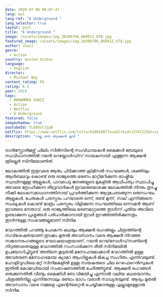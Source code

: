 ```yaml
---
date: 2020-07-06 06:07:47
lang: mal
lang-ref: "6 Underground "
lang_selector: true
layout: post
title: "6 Underground "
image: /assets/images/img_20200706_060912_678.jpg
featured_image: /assets/images/img_20200706_060912_678.jpg
author: shaiz
genre:
  - Action
country: United States
language:
  - English
director:
  - Michael Bay
content_rating: PG
rating: 6.1
year: 2019
tags:
  - MOHAMMED SHAIZ
  - Action
  - Netflix
  - 6 Underground
featured: false
imageshadow: true
youtubeId: YLE85olJjp8
netflix: https://www.netflix.com/title/81001887?s=a&trkid=13747225&t=cp
description: "നല്ല ഒരു ആക്ഷൻ മൂവി "
---
```

ട്രാൻസ്ഫോര്മേഴ്സ് ഫിലിം സീരിസിന്റെ  സംവിധായകൻ മൈക്കൾ ബേയുടെ സംവിധാനത്തിൽ റയൻ റെയ്നോൾഡ്സ് നായകനായി എത്തുന്ന ആക്ഷൻ ത്രില്ലെർ സിനിമയാണിത്. 

ലോകത്തിൽ ഇതുവരെ ആരും പിടിക്കാത്ത ക്രിമിനൽ സംഘങ്ങൾ, ശക്തിയും ആൾബലവും കൊണ്ട് ഒരു രാജ്യത്തെ ഭരണം മാറ്റിമറിക്കുന്ന രാഷ്ട്രീയ സ്വാധിനമുള്ള
ആളുകൾ, പാവപെട്ട ജനങ്ങളുടെ മുകളിൽ ആധിപത്യം സ്ഥാപിച്ചു അവരെ ദ്രോഹിക്കുന്ന തീവ്രവാദികൾ ഇവരെയൊക്കെ ലോകത്തിൽ നിന്നും തുടച്ചു നീക്കി ലോകസമാധാനത്തിനായ്‌ പ്രവർത്തിക്കുന്ന ആറുപേരടങ്ങുന്ന  ഒരുസംഘം ആളുകൾ. പേരുകൾ പരസ്പരം പറയാതെ ഒന്ന്, രണ്ട് മുന്ന്, നാല് എന്നിങ്ങനെ സംഖ്യകൾ കൊണ്ട് മാത്രം പരസ്പരം വിളിക്കുന്ന സംഘത്തിലെ ഒന്നാമൻ ആണ് ഇവരുടെ നേതാവ്. ഒരു രാജ്യത്തിലെ ഭരണമാറ്റത്തെ തുടർന്ന് പുതിയ അവിടെ ഉണ്ടാക്കുന്ന പ്രശ്നങ്ങൾ പരിഹരിക്കാനായി ഇവർ ഇറങ്ങിത്തിരിക്കുന്നതും തുടർന്നുള്ള സംഭവങ്ങളുമാണ് സിനിമ. 

വേഗത്തിൽ പറഞ്ഞു പോകുന്ന കഥയും ആക്ഷൻ രംഗങ്ങളും ചിത്രത്തിന്റെ സവിശേഷതയാണ്.തുടക്കം മുതൽ അവസാനം വരെ ആക്ഷൻ നിറഞ്ഞ സങ്കടനരംഗങ്ങളുടെ ഘോഷയാത്രയാണ്. റയൻ റെയ്‌നോൾഡ്‌സണിന്റെ നിറുത്താതെയുള്ള വേഗത്തിൽ സംസാരിക്കുന്ന  രീതി സിനിമയിൽ ഉപയോഗിച്ചിട്ടുണ്ട് അതിനെ കൂടുതൽ മനോഹരമാക്കാൻ വേഗത്തിൽ ഉള്ള അവതരണ മനോഹരമായ ക്യാമറ ആംഗിളുകൾ മികച്ച സംഗിതം എന്നിവയുണ്ട്.
ഹോളിവുഡിലെ മറ്റ് സിനിമകളിൽ ഉള്ള നായകരുടെ ചില റെഫെറെൻസുകൾ ഇതിൽ കോമഡിയായി സംഭാഷണത്തിൽ ചേർത്തിട്ടുണ്ട്. ആക്ഷൻ രംഗങ്ങൾ ഒരുക്കുന്നതിൽ വീണ്ടും മൈക്കിൾ ബേ വിജയിച്ചു എന്നാൽ വലിയ കഥയൊന്നും ചിത്രത്തിനില്ല എന്നിരുന്നാലും രണ്ടാം ഭാഗം  വരാൻ സാധ്യതയുണ്ട്.
ആദ്യം മുതൽ അവസാനം വരെ നമ്മളെ എന്റെർറ്റൈൻ ചെയ്യിക്കാനുള്ള എല്ലാമുള്ളൊരു സിനിമ.